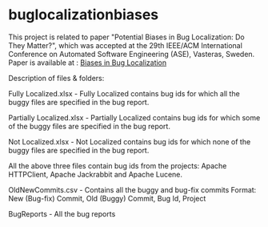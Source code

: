 buglocalizationbiases
=====================
This project is related to paper "Potential Biases in Bug Localization: Do They Matter?", which was accepted at the 29th IEEE/ACM International Conference on Automated Software Engineering (ASE), Vasteras, Sweden. Paper is available at : <a href="http://media.wix.com/ugd/775ac2_667c425ffca74c0db6d76966358fcc03.pdf">Biases in Bug Localization</a>

Description of files & folders: 

Fully Localized.xlsx - Fully Localized contains bug ids for which all the buggy files are specified in the bug report.

Partially Localized.xlsx - Partially Localized contains bug ids for which some of the buggy files are specified in the bug report.

Not Localized.xlsx - Not Localized contains bug ids for which none of the buggy files are specified in the bug report.

All the above three files contain bug ids from the projects: Apache HTTPClient, Apache Jackrabbit and Apache Lucene. 

OldNewCommits.csv - Contains all the buggy and bug-fix commits 
Format:
New (Bug-fix) Commit, Old (Buggy) Commit, Bug Id, Project

BugReports - All the bug reports